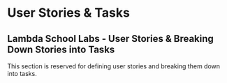 # User Stories & Tasks

## Lambda School Labs - User Stories & Breaking Down Stories into Tasks

This section is reserved for defining user stories and breaking them down into tasks.



